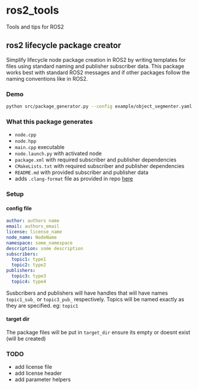 # ros2_tools
Tools and tips for ROS2

## ros2 lifecycle package creator

Simplify lifecycle node package creation in ROS2 by writing templates for files using standard naming and publisher subscriber data.
This package works best with standard ROS2 messages and if other packages follow the naming conventions like in ROS2.

### Demo

```bash
python src/package_generator.py --config example/object_segmenter.yaml --target_dir example_pkg
```

### What this package generates
- `node.cpp`
- `node.hpp`
- `main.cpp` executable
- `node.launch.py` with activated node
- `package.xml` with required subscriber and publisher dependencies
- `CMakeLists.txt` with required subscriber and publisher dependencies
- `README.md` with provided subscriber and publisher data
- adds `.clang-format` file as provided in repo [here](https://github.com/ament/ament_lint/blob/rolling/ament_clang_format/ament_clang_format/configuration/.clang-format)


### Setup

#### config file

```yaml
author: authors name
email: authors_email
license: license_name
node_name: NodeName
namespace: some_namespace
description: some description
subscribers:
  topic1: type1
  topic2: type2
publishers:
  topic3: type3
  topic4: type4
```

Susbcribers and publishers will have handles that will have names `topic1_sub_` or `topic3_pub_` respectively. 
Topics will be named exactly as they are specified. eg: `topic1`

#### target dir

The package files will be put in `target_dir` ensure its empty or doesnt exist (will be created)

### TODO
- add license file
- add license header
- add parameter helpers